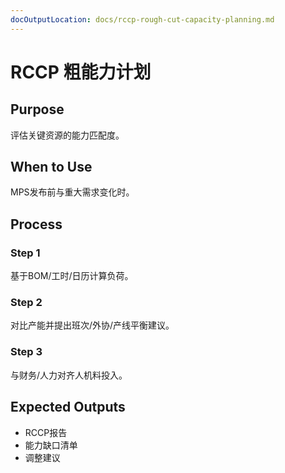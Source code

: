 ```yaml
---
docOutputLocation: docs/rccp-rough-cut-capacity-planning.md
---
```


# RCCP 粗能力计划

## Purpose

评估关键资源的能力匹配度。

## When to Use

MPS发布前与重大需求变化时。

## Process

### Step 1

基于BOM/工时/日历计算负荷。

### Step 2

对比产能并提出班次/外协/产线平衡建议。

### Step 3

与财务/人力对齐人机料投入。

## Expected Outputs

- RCCP报告
- 能力缺口清单
- 调整建议
